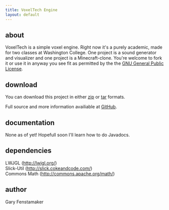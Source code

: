 ```yaml
---
title: VoxelTech Engine
layout: default
---
```


about
-----
VoxelTech is a simple voxel engine. Right now it's a purely academic, made for two classes at Washington College. One project is a sound generator and visualizer and one project is a Minecraft-clone. You're welcome to fork it or use it in anyway you see fit as permitted by the the [GNU General Public License](http://www.gnu.org/copyleft/gpl.html "GPL v3").

download
--------
You can download this project in either [zip](https://github.com/fenstamaker/VoxelTech/zipball/master) or [tar](https://github.com/fenstamaker/VoxelTech/tarball/master) formats. 

Full source and more information availiable at [GitHub](https://github.com/fenstamaker/VoxelTech).

documentation
-------------
None as of yet! Hopefull soon I'll learn how to do Javadocs.

dependencies
------------
LWJGL (<http://lwjgl.org/>)  
Slick-Util (<http://slick.cokeandcode.com/>)  
Commons Math (<http://commons.apache.org/math/>)

author
------
Gary Fenstamaker
